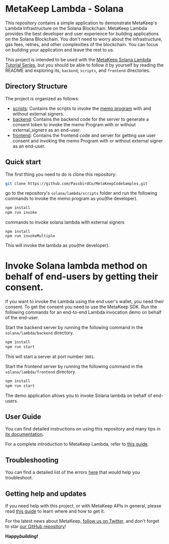 # MetaKeep Lambda - Solana

This repository contains a simple application to demonstrate MetaKeep's Lambda Infrastructure on the Solana Blockchain. MetaKeep Lambda provides the best developer and user experience for building applications on the Solana Blockchain. You don't need to worry about the infrastructure, gas fees, retries, and other complexities of the blockchain. You can focus on building your application and leave the rest to us.

This project is intended to be used with the
[MetaKeep Solana Lambda Tutorial Series](https://docs.metakeep.xyz/docs/invoke-solana-lambda), but you should be
able to follow it by yourself by reading the README and exploring its, `backend`, `scripts`, and `frontend` directories.

## Directory Structure

The project is organized as follows:

- [scripts](./scripts): Contains the scripts to invoke the [memo program](https://spl.solana.com/memo) with and without external signers.
- [backend](./backend): Contains the backend code for the server to generate a consent token to invoke the memo Program with or without external_signers as an end-user.
- [frontend](./frontend): Contains the frontend code and server for getting use user consent and invoking the memo Program with or without external signer as an end-user.

## Quick start

The first thing you need to do is clone this repository:

```sh
git clone https://github.com/PassbirdCo/MetaKeepCodeSamples.git
```

go to the repository's `solana/lambda/scripts` folder and run the following commands to invoke the memo program as you(the developer).

```sh
npm install
npm run invoke
```

commands to invoke solana lambda with external signers

```
npm install
npm run invokeMultiple
```

This will invoke the lambda as you(the developer).

# Invoke Solana lambda method on behalf of end-users by getting their consent.

If you want to invoke the Lambda using the end user's wallet, you need their consent. To get the consent you need to use the MetaKeep SDK. Run the following commands for an end-to-end Lambda invocation demo on behalf of the end-user.

Start the backend server by running the following command in the `solana/lambda/backend` directory.

```sh
npm install
npm run start
```

This will start a server at port number `3001`.

Start the frontend server by running the following command in the `solana/lambda/frontend` directory.

```sh
npm install
npm run start
```

The demo application allows you to invoke Solana lambda on behalf of end-users.

## User Guide

You can find detailed instructions on using this repository and many tips in [its documentation](https://docs.metakeep.xyz/reference/solana-lambda-101).

For a complete introduction to MetaKeep Lambda, refer to [this guide](https://docs.metakeep.xyz/reference/solana-lambda-101).

## Troubleshooting

You can find a detailed list of the errors [here](https://docs.metakeep.xyz/reference/api-error-status#v2applambdainvoke) that would help you troubleshoot.

## Getting help and updates

If you need help with this project, or with MetaKeep APIs in general, please read [this guide](https://docs.metakeep.xyz/) to learn where and how to get it.

For the latest news about MetaKeep, [follow us on Twitter](https://twitter.com/metakeep), and don't forget to star [our GitHub repository](https://github.com/PassbirdCo/MetaKeepCodeSamples.git)!

**Happy*building*!**

